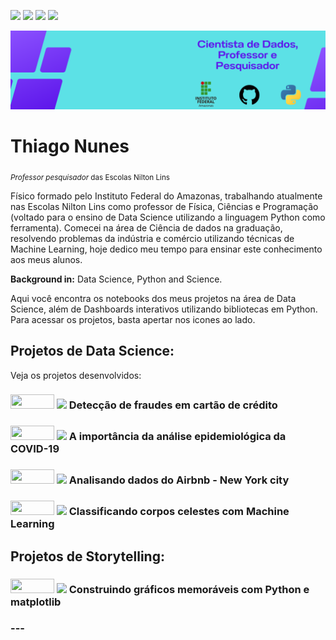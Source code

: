 <a href='https://www.linkedin.com/in/prof-thiago-nunes'><img src="https://img.shields.io/badge/LinkedIn-0077B5?style=for-the-badge&logo=linkedin&logoColor=white"></a>
<a href='https://www.instagram.com/thiago_nunes.py/'><img src="https://img.shields.io/badge/Instagram-E4405F?style=for-the-badge&logo=instagram&logoColor=white"></a>
<a href="https://medium.com/@thiagonunestm3"><img src="https://img.shields.io/badge/Medium-12100E?style=for-the-badge&logo=medium&logoColor=white"></a>
<a href='https://github.com/prof-Thiago-Nunes'><img src="https://img.shields.io/badge/GitHub-100000?style=for-the-badge&logo=github&logoColor=white"></a>


<p align="center">
  <img src="Data Scientist.png" >
</p>

# Thiago Nunes
<sub>*Professor pesquisador* das Escolas Nilton Lins 

Físico formado pelo Instituto Federal do Amazonas, trabalhando atualmente nas Escolas Nilton Lins como professor de Física, Ciências e Programação (voltado para o ensino de Data Science utilizando a linguagem Python como ferramenta). Comecei na área de Ciência de dados na graduação, resolvendo problemas da indústria e comércio utilizando técnicas de Machine Learning, hoje dedico meu tempo para ensinar este conhecimento aos meus alunos.


**Background in:** Data Science, Python and Science.
  
Aqui você encontra os notebooks dos meus projetos na área de Data Science, além de Dashboards interativos utilizando bibliotecas em Python. Para acessar os projetos, basta apertar nos icones ao lado.



## Projetos de Data Science:
Veja os projetos desenvolvidos:
  
 
<h3><a href='https://github.com/prof-Thiago-Nunes/Projetos-data-science-/blob/main/Detec%C3%A7%C3%A3o_de_Fraude_em_Cart%C3%B5es_de_Cr%C3%A9dito.ipynb'><img height= "23px" width="70px"src="https://img.shields.io/badge/Jupyter-F37626.svg?&amp;style=for-the-badge&amp;logo=Jupyter&amp;logoColor=white"></a> <a href="https://www.linkedin.com/feed/update/urn:li:activity:6945482990575611904?utm_source=linkedin_share&utm_medium=member_desktop_web"><img src="https://img.shields.io/badge/Medium-12100E?style=for-the-badge&logo=medium&logoColor=white" width="70px"></a> Detecção de fraudes em cartão de crédito <h3>
  
<h3><a href='https://colab.research.google.com/github/prof-Thiago-Nunes/Projetos-data-science-/blob/main/A_import%C3%A2ncia_da_an%C3%A1lise_epidemiol%C3%B3gica_da_COVID_19.ipynb'><img height= "23px" width="70px"src="https://img.shields.io/badge/Jupyter-F37626.svg?&amp;style=for-the-badge&amp;logo=Jupyter&amp;logoColor=white"></a> <a href="https://medium.com/@thiagonunestm3/a-import%C3%A2ncia-da-an%C3%A1lise-epidemiol%C3%B3gica-da-covid-19-a3a43e96d60f"><img src="https://img.shields.io/badge/Medium-12100E?style=for-the-badge&logo=medium&logoColor=white" width="70px"></a>    A importância da análise epidemiológica da COVID-19 <h3>
  
<h3><a href='https://github.com/prof-Thiago-Nunes/Projetos-data-science-/blob/main/Analisando_os_Dados_do_Airbnb.ipynb'><img height= "23px" width="70px"src="https://img.shields.io/badge/Jupyter-F37626.svg?&amp;style=for-the-badge&amp;logo=Jupyter&amp;logoColor=white"></a> <a href="https://medium.com/@thiagonunestm3/an%C3%A1lise-do-airbnb-sobre-new-york-city-1d6c5aa070e"><img src="https://img.shields.io/badge/Medium-12100E?style=for-the-badge&logo=medium&logoColor=white" width="70px"></a>     Analisando dados do Airbnb - New York city<h3>

  
<h3><a href='https://colab.research.google.com/drive/1Wx17L9RVI9qXB2AgPyYEjGALIuKJq4hu#scrollTo=NZHcEQ1UDfcu'><img height= "23px" width="70px"src="https://img.shields.io/badge/Jupyter-F37626.svg?&amp;style=for-the-badge&amp;logo=Jupyter&amp;logoColor=white"></a> <a href="https://medium.com/@thiagonunestm3/a-import%C3%A2ncia-da-an%C3%A1lise-epidemiol%C3%B3gica-da-covid-19-a3a43e96d60f"><img src="https://img.shields.io/badge/Medium-12100E?style=for-the-badge&logo=medium&logoColor=white" width="70px"></a> Classificando corpos celestes com Machine Learning <h3>



## Projetos de Storytelling:
<h3><a href='https://github.com/prof-Thiago-Nunes/Projetos-data-science-/blob/main/Construindo_gr%C3%A1ficos_memor%C3%A1veis.ipynb'><img height= "23px" width="70px"src="https://img.shields.io/badge/Jupyter-F37626.svg?&amp;style=for-the-badge&amp;logo=Jupyter&amp;logoColor=white"></a> <a href="https://medium.com/@thiagonunestm3/construindo-gr%C3%A1ficos-memor%C3%A1veis-com-python-e-matplotlib-64fe8d197eb"><img src="https://img.shields.io/badge/Medium-12100E?style=for-the-badge&logo=medium&logoColor=white" width="70px"></a> Construindo gráficos memoráveis com Python e matplotlib <h3>
---
